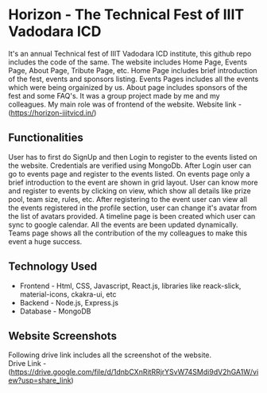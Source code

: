 # Horizon - The Technical Fest of IIIT Vadodara ICD

It's an annual Technical fest of IIIT Vadodara ICD institute, this github repo includes the code of the same. The website includes Home Page, Events Page, About Page, Tribute Page, etc. Home Page includes brief introduction of the fest, events and sponsors listing. Events Pages includes all the events which were being orgainized by us. About page includes sponsors of the fest and some FAQ's. It was a group project made by me and my colleagues. My main role was of frontend of the website. Website link - (https://horizon-iiitvicd.in/)

## Functionalities

User has to first do SignUp and then Login to register to the events listed on the website. Credentials are verified using MongoDb. After Login user can go to events page and register to the events listed. On events page only a brief introduction to the event are shown in grid layout. User can know more and register to events by clicking on view, which show all details like prize pool, team size, rules, etc. After registering to the event user can view all the events registered in the profile section, user can change it's avatar from the list of avatars provided. A timeline page is been created which user can sync to google calendar. All the events are been updated dynamically. Teams page shows all the contribution of the my colleagues to make this event a huge success.

## Technology Used

* Frontend - Html, CSS, Javascript, React.js, libraries like reack-slick, material-icons, ckakra-ui, etc
* Backend - Node.js, Express.js
* Database - MongoDB

## Website Screenshots
Following drive link includes all the screenshot of the website.<br>
Drive Link - (https://drive.google.com/file/d/1dnbCXnRitRRjrYSvW74SMdi9dV2hGA1W/view?usp=share_link)
